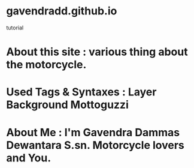 # gavendradd.github.io
tutorial
# About this site : various thing about the motorcycle.
# Used Tags & Syntaxes : Layer Background Mottoguzzi
# About Me : I'm Gavendra Dammas Dewantara S.sn. Motorcycle lovers and You.
